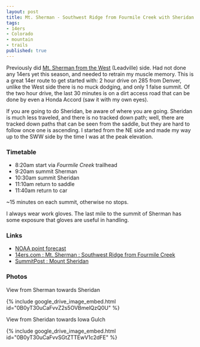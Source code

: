 ```yaml
---
layout: post
title: Mt. Sherman - Southwest Ridge from Fourmile Creek with Sheridan
tags:
- 14ers
- Colorado
- mountain
- trails
published: true
---
```

Previously did
[Mt. Sherman from the West](http://vraidsys.com/2013/07/mt.-sherman-west-slopes-from-iowa-gulch/)
(Leadville) side. Had not done any 14ers yet this season,
and needed to retrain my muscle memory.
This is a great 14er route to get started with: 2 hour drive on 285 from Denver,
unlike the West side there is no muck dodging, and only 1 false summit.
Of the two hour drive, the last 30 minutes is on a dirt access road
that can be done by even a Honda Accord (saw it with my own eyes).

If you are going to do Sheridan, be aware of where you are going.
Sheridan is much less traveled, and there is no tracked down path;
well, there are tracked down paths that can be seen from the saddle, but
they are hard to follow once one is ascending. I started from the NE side
and made my way up to the SWW side by the time I was at the peak elevation.

### Timetable ###
- 8:20am start via _Fourmile Creek_ trailhead
- 9:20am summit Sherman
- 10:30am summit Sheridan
- 11:10am return to saddle
- 11:40am return to car

~15 minutes on each summit, otherwise no stops.

I always wear work gloves. The last mile to the summit of Sherman
has some exposure that gloves are useful in handling.

### Links ###
- [NOAA point forecast](http://forecast.weather.gov/MapClick.php?lat=39.2199105&lon=-106.1697972)
- [14ers.com : Mt. Sherman : Southwest Ridge from Fourmile Creek](http://www.14ers.com/routemain.php?route=sher1&peak=Mt.+Sherman)
- [SummitPost : Mount Sheridan](http://www.summitpost.org/mount-sheridan/151660)

### Photos ###
View from Sherman towards Sheridan

{% include google_drive_image_embed.html id="0B0yT30uCaFvvZ2s5OVBmelQzQ0U" %}


View from Sheridan towards Iowa Gulch

{% include google_drive_image_embed.html id="0B0yT30uCaFvvSGtZTTEwV1c2dFE" %}
